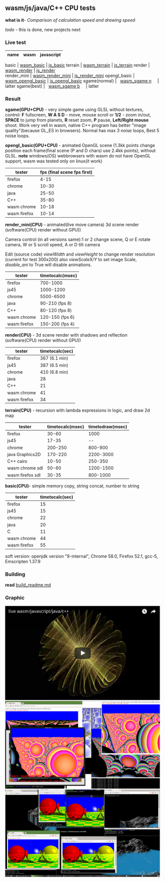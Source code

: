 wasm/js/java/C++ CPU tests
-

**what is it**- *Comparison of calculation speed and drawing speed*

*todo* - this is done, new projects next

### Live test

name     | wasm | javascript
-------- | ----------- | ---

basic |   [wasm_basic](https://danilw.github.io/cputests/wasm/basic/basic.html)      | [js_basic](https://danilw.github.io/cputests/js/basic.html)
terrain   | [wasm_terrain](https://danilw.github.io/cputests/wasm/terrain/terrain.html)        | [js_terrain](https://danilw.github.io/cputests/js/terrain.html)
render     | [wasm_render](https://danilw.github.io/cputests/wasm/render/html/render.html)      |  [js_render](https://danilw.github.io/cputests/js/render/render.html)    
 render_mini  |     [wasm_render_mini](https://danilw.github.io/cputests/wasm/render_mini/render_mini.html)      |  [js_render_mini](https://danilw.github.io/cputests/js/render_mini.html)
  opengl_basic  |     [wasm_opengl_basic](https://danilw.github.io/cputests/wasm/opengl_basic/opengl_basic.html)      |  [js_opengl_basic](https://danilw.github.io/cputests/js/opengl_basic.html)
sgame(normal) |   [wasm_sgame n](https://danilw.github.io/cputests/wasm/sgame/normal/sgame.html)      | latter
sgame(best) |   [wasm_sgame b](https://danilw.github.io/cputests/wasm/sgame/best/sgame.html)      | latter

### Result

**sgame(GPU+CPU)** - very simple game using GLSL without textures, control: **F** fullscreen, **W A S D** - move, mouse scroll or **1/2** - zoom in/out, **SPACE** to jump from planets, **R** reset zoom, **P** pause, **Left/Right mouse** shoot. Work very vell in wasm, native C++ program has better "image quality"(because GL_ES in browsers). Normal has max 3 noise loops, Best 5 noise loops.


**opengl_basic(GPU+CPU)** - animated OpenGL scene (1.3kk points change position each frame(final scene (P and D chars) use 2.4kk points), without GLSL. **note** windows(OS) webbrowsers with wasm do not have OpenGL support, wasm was tested only on linux(it work)

tester     | fps (final scene fps first)
-------- | ----------- 
firefox |  4-15
chrome     |   10-30
 java    |    25-50
 C++    |    35-80   
wasm  chrome    |   10-18 
wasm  firefox    |   10-14


**render_mini(CPU)** - animated(live move camera) 3d scene render (software(CPU) render without GPU))

Camera control (in all versions same):1 or 2 change scene, Q or E rotate camera, W or S scroll speed, A or D tilt camera

Edit (source code) *viewWidth* and *viewHeight* to change render resolution (current for test 300x200) also *viewScaleX/Y* to set image Scale, *disable_ani* to True will disable animations.

tester     | timetocalc(msec) 
-------- | ----------- 
firefox |  700-1000
js45   |  1000-1200
chrome     |  5500-6500
 java    |    90-210 (fps 8)
 C++    |    80-120 (fps 8)
wasm  chrome    |   120-150 (fps 6)
wasm  firefox    |   150-200 (fps 4)


**render(CPU)** - 3d scene render with shadows and reflection (software(CPU) render without GPU))

tester     | timetocalc(sec) 
-------- | ----------- 
firefox |  367 (6.1 min)
js45   |   387 (6.5 min)
chrome     |   410 (6.8 min)
 java    |    28
 C++    |    21   
wasm  chrome    |   41 
wasm  firefox    |   34


**terrain(CPU)** - recursion with lambda expressions in logic, and draw 2d map

tester     | timetocalc(msec) | timetodraw(msec)
-------- | ----------- | ---
firefox |   30-60      | 1000
js45   | 17-35         | --
chrome     |   200-250       | 800-900
 java  Graphics2D  |    170-220      | 2200-3000 
 C++  cairo  |    10-50      | 250-350 
wasm  chrome  sdl  |   50-60       | 1200-1500 
wasm  firefox  sdl  |  30-35       | 800-1000 


**basic(CPU)**- simple memory copy, string concat, number to string

tester     | timetocalc(sec) 
-------- | ----------- 
firefox |  15
js45   | 15  
chrome     |   22
 java    |    20
 C    |    11   
wasm  chrome    |   44 
wasm  firefox    |   55

soft version: 
openjdk version "9-internal", 
Chrome 58.0, 
Firefox 52.1, 
gcc-5, 
Emscripten 1.37.9


### Building
**read**  [build_readme.md](build_readme.md)

### Graphic

[![opengl_basic](testoglyt.png)](http://www.youtube.com/watch?v=405yudjksDA)
![testmini](testmini.jpg)
![test](test.png)
